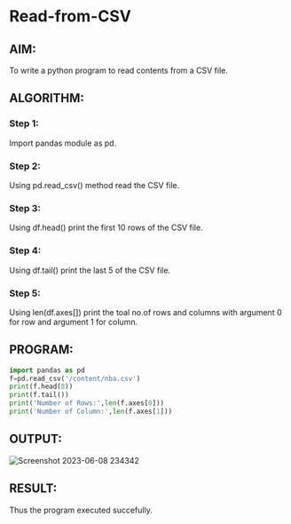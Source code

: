 # Read-from-CSV

## AIM:
To write a python program to read contents from a CSV file.
## ALGORITHM:
### Step 1:  
Import pandas module as pd.
### Step 2:
Using pd.read_csv() method read the CSV file.
### Step 3:
Using df.head() print the first 10 rows of the CSV file.
### Step 4:
Using df.tail() print the last 5 of the CSV file.
### Step 5:
Using len(df.axes[]) print the toal no.of rows and columns with argument 0 for row and argument 1 for column.
## PROGRAM:
```python
import pandas as pd
f=pd.read_csv('/content/nba.csv')
print(f.head(8))
print(f.tail())
print('Number of Rows:',len(f.axes[0]))
print('Number of Column:',len(f.axes[1]))
```
## OUTPUT:
![Screenshot 2023-06-08 234342](https://github.com/Adhithyaram29D/Read-from-CSV/assets/119393540/1584b1b4-f609-46cb-907b-5a6bd31cd00b)

## RESULT:
Thus the program executed succefully.
